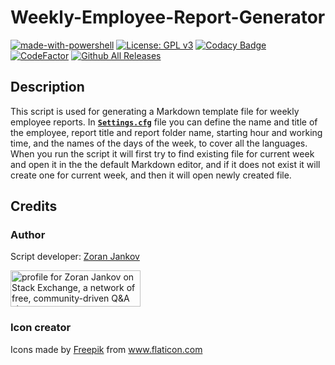 # Weekly-Employee-Report-Generator

[![made-with-powershell](https://img.shields.io/badge/PowerShell-1f425f?logo=Powershell)](https://microsoft.com/PowerShell)
[![License: GPL v3](https://img.shields.io/badge/License-GPLv3-blue.svg)](https://www.gnu.org/licenses/gpl-3.0)
[![Codacy Badge](https://app.codacy.com/project/badge/Grade/8aecaaa6649542bda52523066e0fe775)](https://www.codacy.com/gh/Zoran-Jankov/Weekly-Employee-Report-Generator/dashboard?utm_source=github.com&amp;utm_medium=referral&amp;utm_content=Zoran-Jankov/Weekly-Employee-Report-Generator&amp;utm_campaign=Badge_Grade)
[![CodeFactor](https://www.codefactor.io/repository/github/zoran-jankov/weekly-employee-report-generator/badge)](https://www.codefactor.io/repository/github/zoran-jankov/weekly-employee-report-generator)
[![Github All Releases](https://img.shields.io/github/downloads/Zoran-Jankov/Weekly-Employee-Report-Generator/total.svg)]()

## Description

This script is used for generating a Markdown template file for weekly employee reports. In [**`Settings.cfg`**](https://github.com/Zoran-Jankov/Weekly-Employee-Report-Generator/blob/main/Settings.cfg) file you can define the name and title of the employee, report title and report folder name, starting hour and working time, and the names of the days of the week, to cover all the languages. When you run the script it will first try to find existing file for current week and open it in the the default Markdown editor, and if it does not exist it will create one for current week, and then it will open newly created file.

## Credits

### Author

Script developer:  [Zoran Jankov](https://www.linkedin.com/in/zoran-jankov-b1054b196/)

<a href="https://stackexchange.com/users/12947676/zoran-jankov"><img src="https://stackexchange.com/users/flair/12947676.png" width="208" height="58" alt="profile for Zoran Jankov on Stack Exchange, a network of free, community-driven Q&amp;A sites" title="profile for Zoran Jankov on Stack Exchange, a network of free, community-driven Q&amp;A sites" /></a>

### Icon creator

Icons made by <a href="http://www.freepik.com/" title="Freepik">Freepik</a> from <a href="https://www.flaticon.com/" title="Flaticon"> www.flaticon.com</a>
